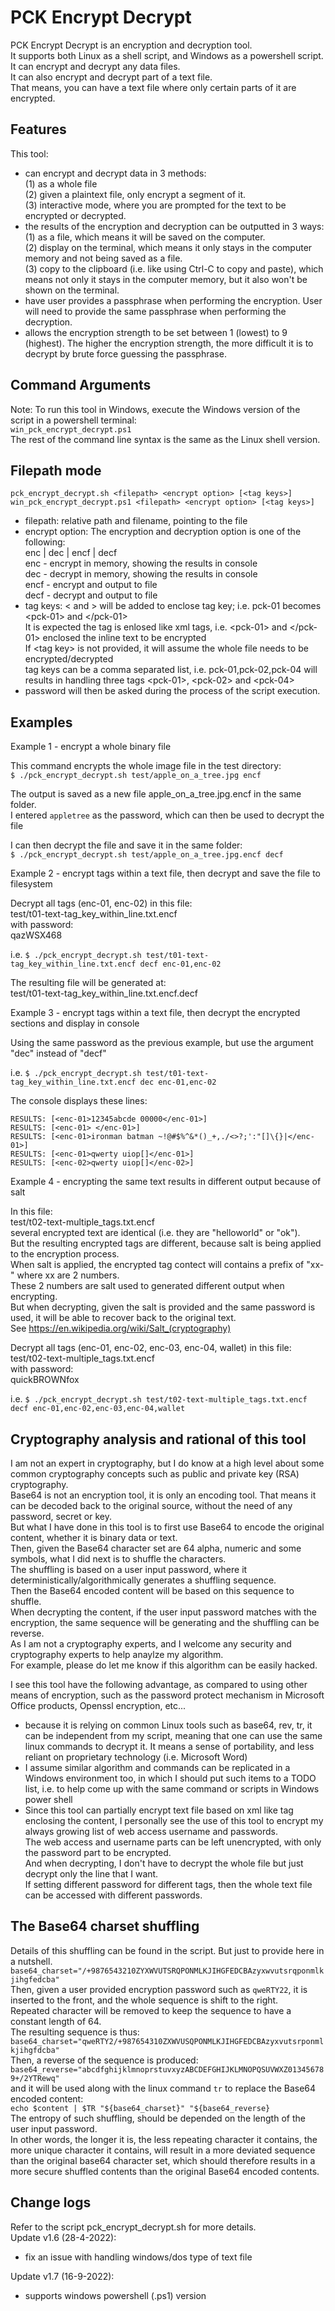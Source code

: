 PCK Encrypt Decrypt
=

PCK Encrypt Decrypt is an encryption and decryption tool.<br/>
It supports both Linux as a shell script, and Windows as a powershell script.<br/>
It can encrypt and decrypt any data files.<br/>
It can also encrypt and decrypt part of a text file.<br/>
That means, you can have a text file where only certain parts of it are encrypted.<br/>

Features
-

This tool:
* can encrypt and decrypt data in 3 methods:<br/>
(1) as a whole file<br/>
(2) given a plaintext file, only encrypt a segment of it.<br/>
(3) interactive mode, where you are prompted for the text to be encrypted or decrypted.<br/>
* the results of the encryption and decryption can be outputted in 3 ways:<br/>
(1) as a file, which means it will be saved on the computer.<br/>
(2) display on the terminal, which means it only stays in the computer memory and not being saved as a file.<br/>
(3) copy to the clipboard (i.e. like using Ctrl-C to copy and paste), which means not only it stays in the computer memory, but it also won't be shown on the terminal.
* have user provides a passphrase when performing the encryption. User will need to provide the same passphrase when performing the decryption.
* allows the encryption strength to be set between 1 (lowest) to 9 (highest). The higher the encryption strength, the more difficult it is to decrypt by brute force guessing the passphrase.

Command Arguments
-

Note: To run this tool in Windows, execute the Windows version of the script in a powershell terminal:<br/>
```win_pck_encrypt_decrypt.ps1```<br/>
The rest of the command line syntax is the same as the Linux shell version.<br/>

Filepath mode
--
```
pck_encrypt_decrypt.sh <filepath> <encrypt option> [<tag keys>]
win_pck_encrypt_decrypt.ps1 <filepath> <encrypt option> [<tag keys>]
```
* filepath: relative path and filename, pointing to the file
* encrypt option: The encryption and decryption option is one of the following:<br/>
enc | dec | encf | decf <br/>
enc - encrypt in memory, showing the results in console <br/>
dec - decrypt in memory, showing the results in console <br/>
encf - encrypt and output to file <br/>
decf - decrypt and output to file <br/>
* tag keys: < and > will be added to enclose tag key; i.e. pck-01 becomes \<pck-01> and \</pck-01> <br/>
It is expected the tag is enlosed like xml tags, i.e. \<pck-01> and \</pck-01> enclosed the inline text to be encrypted <br/>
If \<tag key> is not provided, it will assume the whole file needs to be encrypted/decrypted <br/>
tag keys can be a comma separated list, i.e. pck-01,pck-02,pck-04 will results in handling three tags \<pck-01>, \<pck-02> and \<pck-04>
* password will then be asked during the process of the script execution. <br/>

Examples
-

Example 1 - encrypt a whole binary file

This command encrypts the whole image file in the test directory:<br/>
```$ ./pck_encrypt_decrypt.sh test/apple_on_a_tree.jpg encf ```

The output is saved as a new file apple_on_a_tree.jpg.encf in the same folder.<br/>
I entered `appletree` as the password, which can then be used to decrypt the file

I can then decrypt the file and save it in the same folder:<br/>
```$ ./pck_encrypt_decrypt.sh test/apple_on_a_tree.jpg.encf decf```

Example 2 - encrypt tags within a text file, then decrypt and save the file to filesystem

Decrypt all tags (enc-01, enc-02) in this file:<br/>
test/t01-text-tag_key_within_line.txt.encf<br/>
with password:<br/>
qazWSX468<br/>

i.e. 
```$ ./pck_encrypt_decrypt.sh test/t01-text-tag_key_within_line.txt.encf decf enc-01,enc-02```

The resulting file will be generated at:<br/>
test/t01-text-tag_key_within_line.txt.encf.decf

Example 3 - encrypt tags within a text file, then decrypt the encrypted sections and display in console

Using the same password as the previous example, but use the argument "dec" instead of "decf"

i.e. 
```$ ./pck_encrypt_decrypt.sh test/t01-text-tag_key_within_line.txt.encf dec enc-01,enc-02```

The console displays these lines:<br/>
```
RESULTS: [<enc-01>12345abcde 00000</enc-01>]
RESULTS: [<enc-01> </enc-01>]
RESULTS: [<enc-01>ironman batman ~!@#$%^&*()_+,./<>?;':"[]\{}|</enc-01>]
RESULTS: [<enc-01>qwerty uiop[]</enc-01>]
RESULTS: [<enc-02>qwerty uiop[]</enc-02>]
```

Example 4 - encrypting the same text results in different output because of salt

In this file:<br/>
test/t02-text-multiple_tags.txt.encf<br/>
several encrypted text are identical (i.e. they are "helloworld" or "ok").<br/>
But the resulting encrypted tags are different, because salt is being applied to the encryption process.<br/>
When salt is applied, the encrypted tag contect will contains a prefix of "xx-" where xx are 2 numbers.<br/>
These 2 numbers are salt used to generated different output when encrypting.<br/>
But when decrypting, given the salt is provided and the same password is used, it will be able to recover back to the original text.<br/>
See <https://en.wikipedia.org/wiki/Salt_(cryptography)><br/>

Decrypt all tags (enc-01, enc-02, enc-03, enc-04, wallet) in this file:<br/>
test/t02-text-multiple_tags.txt.encf<br/>
with password:<br/>
quickBROWNfox<br/>

i.e. 
```$ ./pck_encrypt_decrypt.sh test/t02-text-multiple_tags.txt.encf decf enc-01,enc-02,enc-03,enc-04,wallet```

Cryptography analysis and rational of this tool
-

I am not an expert in cryptography, but I do know at a high level about some common cryptography concepts such as public and private key (RSA) cryptography.<br/>
Base64 is not an encryption tool, it is only an encoding tool. That means it can be decoded back to the original source, without the need of any password, secret or key.<br/>
But what I have done in this tool is to first use Base64 to encode the original content, whether it is binary data or text.<br/>
Then, given the Base64 character set are 64 alpha, numeric and some symbols, what I did next is to shuffle the characters.<br/>
The shuffling is based on a user input password, where it deterministically/algorithmically generates a shuffling sequence.<br/>
Then the Base64 encoded content will be based on this sequence to shuffle.<br/>
When decrypting the content, if the user input password matches with the encryption, the same sequence will be generating and the shuffling can be reverse.<br/>
As I am not a cryptography experts, and I welcome any security and cryptography experts to help anaylze my algorithm.<br/>
For example, please do let me know if this algorithm can be easily hacked.

I see this tool have the following advantage, as compared to using other means of encryption, such as the password protect mechanism in Microsoft Office products, Openssl encryption, etc...
* because it is relying on common Linux tools such as base64, rev, tr, it can be independent from my script, meaning that one can use the same linux commands to decrypt it. It means a sense of portability, and less reliant on proprietary technology (i.e. Microsoft Word)
* I assume similar algorithm and commands can be replicated in a Windows environment too, in which I should put such items to a TODO list, i.e. to help come up with the same command or scripts in Windows power shell
* Since this tool can partially encrypt text file based on xml like tag enclosing the content, I personally see the use of this tool to encrypt my always growing list of web access username and passwords.<br/> 
The web access and username parts can be left unencrypted, with only the password part to be encrypted.<br/> 
And when decrypting, I don't have to decrypt the whole file but just decrypt only the line that I want.<br/> 
If setting different password for different tags, then the whole text file can be accessed with different passwords.

The Base64 charset shuffling
-

Details of this shuffling can be found in the script. But just to provide here in a nutshell.<br/>
```base64_charset="/+9876543210ZYXWVUTSRQPONMLKJIHGFEDCBAzyxwvutsrqponmlkjihgfedcba"```<br/>
Then, given a user provided encryption password such as `qweRTY22`, it is inserted to the front, and the whole sequence is shift to the right.<br/>
Repeated character will be removed to keep the sequence to have a constant length of 64.<br/>
The resulting sequence is thus:<br/>
```base64_charset="qweRTY2/+987654310ZXWVUSQPONMLKJIHGFEDCBAzyxvutsrponmlkjihgfdcba"```<br/>
Then, a reverse of the sequence is produced:<br/>
```base64_reverse="abcdfghijklmnoprstuvxyzABCDEFGHIJKLMNOPQSUVWXZ013456789+/2YTRewq"```<br/>
and it will be used along with the linux command `tr` to replace the Base64 encoded content:<br/>
```echo $content | $TR "${base64_charset}" "${base64_reverse}```<br/>
The entropy of such shuffling, should be depended on the length of the user input password.<br/>
In other words, the longer it is, the less repeating character it contains, the more unique character it contains, will result in a more deviated sequence than the original base64 character set, which should therefore results in a more secure shuffled contents than the original Base64 encoded contents.

Change logs
-

Refer to the script pck_encrypt_decrypt.sh for more details. <br/>
Update v1.6 (28-4-2022):
* fix an issue with handling windows/dos type of text file

Update v1.7 (16-9-2022):
* supports windows powershell (.ps1) version
